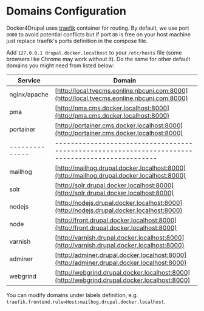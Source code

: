 # Domains Configuration

Docker4Drupal uses [traefik](https://hub.docker.com/_/traefik/) container for routing. By default, we use port `8000` to avoid potential conflicts but if port `80` is free on your host machine just replace traefik's ports definition in the compose file.

Add `127.0.0.1 drupal.docker.localhost` to your `/etc/hosts` file (some browsers like Chrome may work without it). Do the same for other default domains you might need from listed below:  

| Service      | Domain                                                                                         |
| ------------ | ---------------------------------------------------------------------------------------------- |
| nginx/apache | [http://local.tvecms.eonline.nbcuni.com:8000](http://local.tvecms.eonline.nbcuni.com:8000)     |
| pma          | [http://pma.cms.docker.localhost:8000](http://pma.cms.docker.localhost:8000)                   |
| portainer    | [http://portainer.cms.docker.localhost:8000](http://portainer.cms.docker.localhost:8000)       |
|--------------|------------------------------------------------------------------------------------------------|
| mailhog      | [http://mailhog.drupal.docker.localhost:8000](http://mailhog.drupal.docker.localhost:8000)     |
| solr         | [http://solr.drupal.docker.localhost:8000](http://solr.drupal.docker.localhost:8000)           |
| nodejs       | [http://nodejs.drupal.docker.localhost:8000](http://nodejs.drupal.docker.localhost:8000)       |
| node         | [http://front.drupal.docker.localhost:8000](http://front.drupal.docker.localhost:8000)         |
| varnish      | [http://varnish.drupal.docker.localhost:8000](http://varnish.drupal.docker.localhost:8000)     |
| adminer      | [http://adminer.drupal.docker.localhost:8000](http://adminer.drupal.docker.localhost:8000)     |
| webgrind     | [http://webgrind.drupal.docker.localhost:8000](http://webgrind.drupal.docker.localhost:8000)   |

You can modify domains under labels definition, e.g. `traefik.frontend.rule=Host:mailhog.drupal.docker.localhost`.
